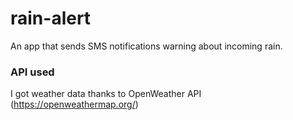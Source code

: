 # rain-alert
An app that sends SMS notifications warning about incoming rain.

### API used
I got weather data thanks to OpenWeather API (https://openweathermap.org/)
